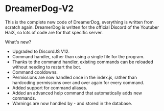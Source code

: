 # DreamerDog-V2
This is the complete new code of DreamerDog, everything is written from scratch again.
DreamerDog is written for the official Discord of the Youtuber HaiX, so lots of code are for that specific server.

What's new?
 - Upgraded to DiscordJS V12.
 - Command handler, rather than using a single file for the program.
 - Thanks to the command handler, existing commands can be reloaded without needing to restart the bot.
 - Command cooldowns.
 - Permissions are now handled once in the index.js, rather than hardcoding permissions over and over again for every command.
 - Added support for command aliases.
 - Added an advanced help command that automatically adds new commands.
 - Warnings are now handled by - and stored in the database.
